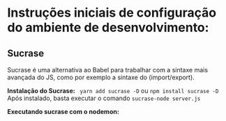 # Instruções iniciais de configuração do ambiente de desenvolvimento:
  ## Sucrase
  Sucrase é uma alternativa ao Babel para trabalhar com a sintaxe mais
  avançada do JS, como por exemplo a sintaxe do (import/export).

  **Instalação do Sucrase:** ` yarn add sucrase -D` ou `npm install sucrase -D`
  Após instalado, basta executar o comando `sucrase-node server.js`

  **Executando sucrase com o nodemon:** 


    